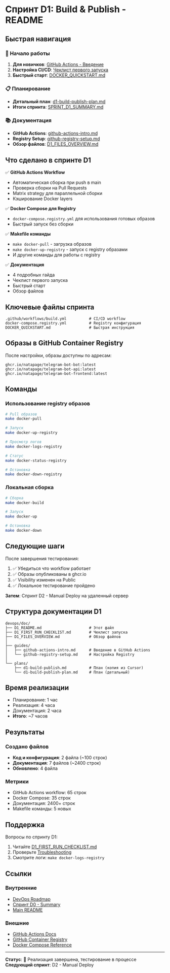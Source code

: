 # Спринт D1: Build & Publish - README

## Быстрая навигация

### 🚀 Начало работы

1. **Для новичков**: [GitHub Actions - Введение](guides/github-actions-intro.md)
2. **Настройка CI/CD**: [Чеклист первого запуска](D1_FIRST_RUN_CHECKLIST.md)
3. **Быстрый старт**: [DOCKER_QUICKSTART.md](../../DOCKER_QUICKSTART.md)

### 📋 Планирование

- **Детальный план**: [d1-build-publish-plan.md](plans/d1-build-publish-plan.md)
- **Итоги спринта**: [SPRINT_D1_SUMMARY.md](../../SPRINT_D1_SUMMARY.md)

### 📚 Документация

- **GitHub Actions**: [github-actions-intro.md](guides/github-actions-intro.md)
- **Registry Setup**: [github-registry-setup.md](guides/github-registry-setup.md)
- **Обзор файлов**: [D1_FILES_OVERVIEW.md](D1_FILES_OVERVIEW.md)

## Что сделано в спринте D1

✅ **GitHub Actions Workflow**
- Автоматическая сборка при push в main
- Проверка сборки на Pull Requests
- Matrix strategy для параллельной сборки
- Кэширование Docker layers

✅ **Docker Compose для Registry**
- `docker-compose.registry.yml` для использования готовых образов
- Быстрый запуск без сборки

✅ **Makefile команды**
- `make docker-pull` - загрузка образов
- `make docker-up-registry` - запуск с registry образами
- И другие команды для работы с registry

✅ **Документация**
- 4 подробных гайда
- Чеклист первого запуска
- Быстрый старт
- Обзор файлов

## Ключевые файлы спринта

```
.github/workflows/build.yml          # CI/CD workflow
docker-compose.registry.yml          # Registry конфигурация
DOCKER_QUICKSTART.md                 # Быстрая инструкция
```

## Образы в GitHub Container Registry

После настройки, образы доступны по адресам:

```
ghcr.io/natapage/telegram-bot-bot:latest
ghcr.io/natapage/telegram-bot-api:latest
ghcr.io/natapage/telegram-bot-frontend:latest
```

## Команды

### Использование registry образов

```bash
# Pull образов
make docker-pull

# Запуск
make docker-up-registry

# Просмотр логов
make docker-logs-registry

# Статус
make docker-status-registry

# Остановка
make docker-down-registry
```

### Локальная сборка

```bash
# Сборка
make docker-build

# Запуск
make docker-up

# Остановка
make docker-down
```

## Следующие шаги

После завершения тестирования:

1. ✅ Убедиться что workflow работает
2. ✅ Образы опубликованы в ghcr.io
3. ✅ Visibility изменен на Public
4. ✅ Локальное тестирование пройдено

**Затем**: Спринт D2 - Manual Deploy на удаленный сервер

## Структура документации D1

```
devops/doc/
├── D1_README.md                     # Этот файл
├── D1_FIRST_RUN_CHECKLIST.md        # Чеклист запуска
├── D1_FILES_OVERVIEW.md             # Обзор файлов
│
├── guides/
│   ├── github-actions-intro.md      # Введение в GitHub Actions
│   └── github-registry-setup.md     # Настройка Registry
│
└── plans/
    ├── d1-build-publish.md          # План (копия из Cursor)
    └── d1-build-publish-plan.md     # План (детальный)
```

## Время реализации

- Планирование: 1 час
- Реализация: 4 часа
- Документация: 2 часа
- **Итого**: ~7 часов

## Результаты

### Создано файлов

- **Код и конфигурация**: 2 файла (~100 строк)
- **Документация**: 7 файлов (~2400 строк)
- **Обновлено**: 4 файла

### Метрики

- GitHub Actions workflow: 65 строк
- Docker Compose: 35 строк
- Документация: 2400+ строк
- Makefile команды: 5 новых

## Поддержка

Вопросы по спринту D1:
1. Читайте [D1_FIRST_RUN_CHECKLIST.md](D1_FIRST_RUN_CHECKLIST.md)
2. Проверьте [Troubleshooting](../../DOCKER_QUICKSTART.md#troubleshooting)
3. Смотрите логи: `make docker-logs-registry`

## Ссылки

### Внутренние

- [DevOps Roadmap](devops-roadmap.md)
- [Спринт D0 - Summary](../../SPRINT_D0_SUMMARY.md)
- [Main README](../../README.md)

### Внешние

- [GitHub Actions Docs](https://docs.github.com/en/actions)
- [GitHub Container Registry](https://docs.github.com/en/packages)
- [Docker Compose Reference](https://docs.docker.com/compose/)

---

**Статус**: 🚧 Реализация завершена, тестирование в процессе
**Следующий спринт**: D2 - Manual Deploy
